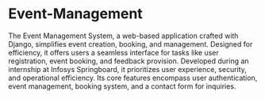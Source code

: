 # Event-Management
The Event Management System, a web-based application crafted with Django, simplifies event creation, booking, and management. Designed for efficiency, it offers users a seamless interface for tasks like user registration, event booking, and feedback provision. Developed during an internship at Infosys Springboard, it prioritizes user experience, security, and operational efficiency. Its core features encompass user authentication, event management, booking system, and a contact form for inquiries.
